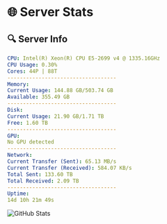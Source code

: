 # 🌐 Server Stats
## 🔍 Server Info
```yaml
CPU: Intel(R) Xeon(R) CPU E5-2699 v4 @ 1335.16GHz
CPU Usage: 0.30%
Cores: 44P | 88T
-----------------------------------
Memory:
Current Usage: 144.88 GB/503.74 GB
Available: 355.49 GB
-----------------------------------
Disk:
Current Usage: 21.90 GB/1.71 TB
Free: 1.60 TB
-----------------------------------
GPU:
No GPU detected
-----------------------------------
Network:
Current Transfer (Sent): 65.13 MB/s
Current Transfer (Received): 584.07 KB/s
Total Sent: 133.60 TB
Total Received: 2.09 TB
-----------------------------------
Uptime:
14d 10h 21m 49s
```
![GitHub Stats](https://img.shields.io/badge/Updated-2025-02-22_09:05:07-blue)